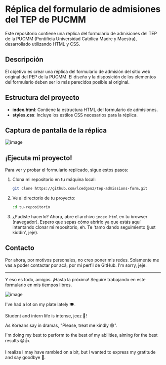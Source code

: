 # Réplica del formulario de admisiones del TEP de PUCMM
Este repositorio contiene una réplica del formulario de admisiones del TEP de la PUCMM (Pontificia Universidad Católica Madre y Maestra), desarrollado utilizando HTML y CSS.

## Descripción
El objetivo es crear una réplica del formulario de admisión del sitio web original del PEP de la PUCMM. El diseño y la disposición de los elementos del formulario deben ser lo más parecidos posible al original.

## Estructura del proyecto
- **index.html**: Contiene la estructura HTML del formulario de admisiones.
- **styles.css**: Incluye los estilos CSS necesarios para la réplica.

## Captura de pantalla de la réplica
![image](https://github.com/user-attachments/assets/226cadb6-7551-4880-804e-9be1ce2dbcce)

## ¡Ejecuta mi proyecto!
Para ver y probar el formulario replicado, sigue estos pasos:
1. Clona mi repositorio en tu máquina local:

    ```bash
    git clone https://github.com/lcedgonz/tep-admissions-form.git
    ```
    
2. Ve al directorio de tu proyecto:

    ```bash
    cd tu-repositorio
    ```

3. ¿Pudiste hacerlo? Ahora, abre el archivo `index.html` en tu browser (navegador). Espero que sepas cómo abrirlo ya que estás aquí intentando clonar mi repositorio, eh. Te 'tamo dando seguimiento (just kiddin', jeje).

## Contacto

Por ahora, por motivos personales, no creo poner mis redes. Solamente me vas a poder contactar por acá, por mi perfil de GitHub.
I'm sorry, jeje.

---
Y eso es todo, amigos. ¡Hasta la próxima! 
Seguiré trabajando en este formulario en mis tiempos libres.

![image](https://github.com/user-attachments/assets/1d2fdddb-3e3f-4e6a-812d-f8a8bbbb9292)

I've had a lot on my plate lately 🍽️.

Student and intern life is intense, jeez 🤯!

As Koreans say in dramas, "Please, treat me kindly 😅".

I'm doing my best to perform to the best of my abilities, aiming for the best results 😁👍.

I realize I may have rambled on a bit, but I wanted to express my gratitude and say goodbye 👋.







